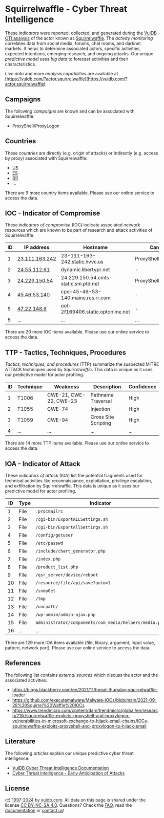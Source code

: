 # Squirrelwaffle - Cyber Threat Intelligence

These _indicators_ were reported, collected, and generated during the [VulDB CTI analysis](https://vuldb.com/?kb.cti) of the actor known as [Squirrelwaffle](https://vuldb.com/?actor.squirrelwaffle). The _activity monitoring_ correlates data from social media, forums, chat rooms, and darknet markets. It helps to determine associated actors, specific activities, expected intentions, emerging research, and ongoing attacks. Our unique _predictive model_ uses _big data_ to forecast activities and their characteristics.

_Live data_ and more _analysis capabilities_ are available at [https://vuldb.com/?actor.squirrelwaffle](https://vuldb.com/?actor.squirrelwaffle)

## Campaigns

The following _campaigns_ are known and can be associated with Squirrelwaffle:

* ProxyShell/ProxyLogon

## Countries

These _countries_ are directly (e.g. origin of attacks) or indirectly (e.g. access by proxy) associated with Squirrelwaffle:

* [US](https://vuldb.com/?country.us)
* [ES](https://vuldb.com/?country.es)
* [BR](https://vuldb.com/?country.br)
* ...

There are 9 more country items available. Please use our online service to access the data.

## IOC - Indicator of Compromise

These _indicators of compromise_ (IOC) indicate associated network resources which are known to be part of research and attack activities of Squirrelwaffle.

ID | IP address | Hostname | Campaign | Confidence
-- | ---------- | -------- | -------- | ----------
1 | [23.111.163.242](https://vuldb.com/?ip.23.111.163.242) | 23-111-163-242.static.hvvc.us | ProxyShell/ProxyLogon | High
2 | [24.55.112.61](https://vuldb.com/?ip.24.55.112.61) | dynamic.libertypr.net | - | High
3 | [24.229.150.54](https://vuldb.com/?ip.24.229.150.54) | 24.229.150.54.cmts-static.sm.ptd.net | ProxyShell/ProxyLogon | High
4 | [45.46.53.140](https://vuldb.com/?ip.45.46.53.140) | cpe-45-46-53-140.maine.res.rr.com | - | High
5 | [47.22.148.6](https://vuldb.com/?ip.47.22.148.6) | ool-2f169406.static.optonline.net | - | High
6 | ... | ... | ... | ...

There are 20 more IOC items available. Please use our online service to access the data.

## TTP - Tactics, Techniques, Procedures

_Tactics, techniques, and procedures_ (TTP) summarize the suspected MITRE ATT&CK techniques used by _Squirrelwaffle_. This data is unique as it uses our predictive model for actor profiling.

ID | Technique | Weakness | Description | Confidence
-- | --------- | -------- | ----------- | ----------
1 | T1006 | CWE-21, CWE-22, CWE-23 | Pathname Traversal | High
2 | T1055 | CWE-74 | Injection | High
3 | T1059 | CWE-94 | Cross Site Scripting | High
4 | ... | ... | ... | ...

There are 14 more TTP items available. Please use our online service to access the data.

## IOA - Indicator of Attack

These _indicators of attack_ (IOA) list the potential fragments used for technical activities like reconnaissance, exploitation, privilege escalation, and exfiltration by Squirrelwaffle. This data is unique as it uses our predictive model for actor profiling.

ID | Type | Indicator | Confidence
-- | ---- | --------- | ----------
1 | File | `.procmailrc` | Medium
2 | File | `/cgi-bin/ExportALLSettings.sh` | High
3 | File | `/cgi-bin/ExportAllSettings.sh` | High
4 | File | `/config/getuser` | High
5 | File | `/etc/passwd` | Medium
6 | File | `/include/chart_generator.php` | High
7 | File | `/index.php` | Medium
8 | File | `/product_list.php` | High
9 | File | `/qsr_server/device/reboot` | High
10 | File | `/resource/file/api/save?auto=1` | High
11 | File | `/snmpGet` | Medium
12 | File | `/tmp` | Low
13 | File | `/uncpath/` | Medium
14 | File | `/wp-admin/admin-ajax.php` | High
15 | File | `administrator/components/com_media/helpers/media.php` | High
16 | ... | ... | ...

There are 129 more IOA items available (file, library, argument, input value, pattern, network port). Please use our online service to access the data.

## References

The following list contains _external sources_ which discuss the actor and the associated activities:

* https://blogs.blackberry.com/en/2021/11/threat-thursday-squirrelwaffle-loader
* https://github.com/executemalware/Malware-IOCs/blob/main/2021-09-28%20Squirrel%20Waffle%20IOCs
* https://www.trendmicro.com/content/dam/trendmicro/global/en/research/21/k/squirrelwaffle-exploits-proxyshell-and-proxylogon-vulnerabilities-in-microsoft-exchange-to-hijack-email-chains/IOCs-squirrelwaffle-exploits-proxyshell-and-proxylogon-to-hijack-email

## Literature

The following _articles_ explain our unique predictive cyber threat intelligence:

* [VulDB Cyber Threat Intelligence Documentation](https://vuldb.com/?kb.cti)
* [Cyber Threat Intelligence - Early Anticipation of Attacks](https://www.scip.ch/en/?labs.20201022)

## License

(c) [1997-2024](https://vuldb.com/?kb.changelog) by [vuldb.com](https://vuldb.com/?kb.about). All data on this page is shared under the license [CC BY-NC-SA 4.0](https://creativecommons.org/licenses/by-nc-sa/4.0/). Questions? Check the [FAQ](https://vuldb.com/?kb.faq), read the [documentation](https://vuldb.com/?kb) or [contact us](https://vuldb.com/?contact)!
